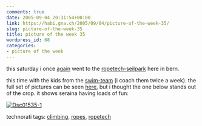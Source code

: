 ```yaml
---
comments: true
date: 2005-09-04 20:31:54+00:00
link: https://habi.gna.ch/2005/09/04/picture-of-the-week-35/
slug: picture-of-the-week-35
title: picture of the week 35
wordpress_id: 68
categories:
- picture of the week
---
```



this saturday i once [again](https://habi.gna.ch/blog/archives/000617.html) went to the [ropetech-seilpark](http://www.ropetech.ch/) here in bern.
  
this time with the kids from the [swim-team](http://www.skbe.ch/) (i coach them twice a week). the full set of pictures can be seen [here](https://habi.gna.ch/pics/ropetechskbe/), but i thought the one below stands out of the crop. it shows seraina having loads of fun:



[![Dsc01535-1](https://habi.gna.ch/blog/images/DSC01535-1-tm.jpg)](https://habi.gna.ch/blog/images/DSC01535-1.jpg)





technorati tags: [climbing](http://www.technorati.com/tag/climbing), [ropes](http://www.technorati.com/tag/ropes), [ropetech](http://www.technorati.com/tag/ropetech)
